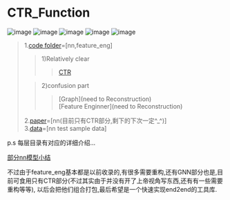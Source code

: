 # CTR_Function

![image](https://img.shields.io/badge/author-TIXhjq-orange)
![image](https://img.shields.io/badge/License-tensorflow2.1-darkgreen)
![image](https://img.shields.io/badge/python-v3.7-darkgreen)
![image](https://img.shields.io/badge/pandas-v0.25.0-darkgreen)
![image](https://img.shields.io/badge/License-Apache_2.0-blue)



>1.[code folder](https://github.com/TIXhjq/CTR_Function/tree/master/code)=[nn,feature_eng]
> 
>>1)Relatively clear  
>>>[CTR](https://github.com/TIXhjq/CTR_Function/tree/master/code/model/ctr_model)  
>
>>2)confusion part  
>>>[Graph](need to Reconstruction)  
>>>[Feature Enginner](need to Reconstruction)  
>
>2.[paper](https://github.com/TIXhjq/CTR_Function/tree/master/paper)=[nn(目前只有CTR部分,剩下的下次一定^_^)]  
>3.[data](https://github.com/TIXhjq/CTR_Function/tree/master/data)=[nn test sample data]  
  
  p.s 每层目录有对应的详细介绍...
  
  [部分nn模型小结](https://zhuanlan.zhihu.com/c_1145034612807028736)
      
  不过由于feature_eng基本都是以前收录的,有很多需要重构,还有GNN部分也是,目前可食用只有CTR部分(不过其实由于并没有开了上帝视角写东西,还有有一些需要重构等等),
  以后会把他们组合打包,最后希望是一个快速实现end2end的工具库.  
